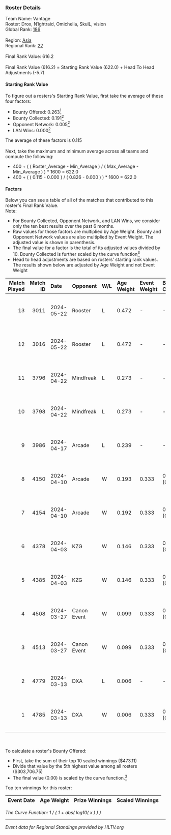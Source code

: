 ### Roster Details<br />
Team Name: Vantage<br />
Roster: Drox, N1ghtraid, Omichella, SkulL, vision <br />
Global Rank: [186](../standings_global.md)<br />
<br />
Region: [Asia]( ../standings_asia.md)<br />
Regional Rank: [22]( ../standings_asia.md)<br />
<br />
Final Rank Value:  616.2<br />
<br />
Final Rank Value (616.2) = Starting Rank Value (622.0) + Head To Head Adjustments (-5.7)<br />

#### Starting Rank Value<br />
To figure out a rosters's Starting Rank Value, first take the average of these four factors:<br />
- Bounty Offered: 0.263[<sup>1</sup>](#table2)
- Bounty Collected: 0.191[<sup>2</sup>](#table1)
- Opponent Network: 0.005[<sup>2</sup>](#table1)
- LAN Wins: 0.000[<sup>2</sup>](#table1)

The average of these factors is 0.115<br />
<br />
Next, take the maximum and minimum average across all teams and compute the following:<br />
- 400 + ( ( Roster_Average - Min_Average ) / ( Max_Average - Min_Average ) ) * 1600 = 622.0
- 400 + ( ( 0.115 - 0.000 ) / ( 0.826 - 0.000 ) ) * 1600 = 622.0


#### Factors<br />
Below you can see a table of all of the matches that contributed to this roster's Final Rank Value.<br />
Note:<br />

- For Bounty Collected, Opponent Network, and LAN Wins, we consider only the ten best results over the past 6 months.
- Raw values for those factors are multiplied by Age Weight. Bounty and Opponent Network values are also multiplied by Event Weight. The adjusted value is shown in parenthesis.
- The final value for a factor is the total of its adjusted values divided by 10. Bounty Collected is further scaled by the curve function[<sup>3</sup>](#curveFunction)
- Head to head adjustments are based on rosters' starting rank values. The results shown below are adjusted by Age Weight and not Event Weight
<span id="table1"></span><br />


| Match Played | Match ID | Date       | Opponent    | W/L | Age Weight | Event Weight | Bounty Collected | Opponent Network | LAN Wins  | H2H Adj. | Roster                                     |
| -: | -: | :- | :- | :- | :- | :- | :- | :- | :- | -: | :- |
|           13 |     3011 | 2024-05-22 | Rooster     | L   | 0.472      | -            | -                | -                | -         |    -4.77 | Drox, N1ghtraid, Omichella, SkulL, vision  |
|           12 |     3016 | 2024-05-22 | Rooster     | L   | 0.472      | -            | -                | -                | -         |    -4.95 | Drox, N1ghtraid, Omichella, SkulL, vision  |
|           11 |     3796 | 2024-04-22 | Mindfreak   | L   | 0.273      | -            | -                | -                | -         |    -3.71 | Drox, N1ghtraid, Omichella, SkulL, vision  |
|           10 |     3798 | 2024-04-22 | Mindfreak   | L   | 0.273      | -            | -                | -                | -         |    -3.79 | Drox, N1ghtraid, Omichella, SkulL, vision  |
|            9 |     3986 | 2024-04-17 | Arcade      | L   | 0.239      | -            | -                | -                | -         |    -3.05 | Drox, N1ghtraid, Omichella, SkulL, vision  |
|            8 |     4150 | 2024-04-10 | Arcade      | W   | 0.193      | 0.333        | 0.002 (0.000)    | 0.245 (0.016)    | 0 (0.000) |     3.65 | Drox, N1ghtraid, Omichella, SkulL, vision  |
|            7 |     4154 | 2024-04-10 | Arcade      | W   | 0.192      | 0.333        | 0.002 (0.000)    | 0.245 (0.016)    | 0 (0.000) |     3.71 | Drox, N1ghtraid, Omichella, SkulL, vision  |
|            6 |     4378 | 2024-04-03 | KZG         | W   | 0.146      | 0.333        | 0.003 (0.000)    | 0.152 (0.007)    | 0 (0.000) |     2.50 | Drox, N1ghtraid, Omichella, SkulL, vision  |
|            5 |     4385 | 2024-04-03 | KZG         | W   | 0.146      | 0.333        | 0.003 (0.000)    | 0.152 (0.007)    | 0 (0.000) |     2.52 | Drox, N1ghtraid, Omichella, SkulL, vision  |
|            4 |     4508 | 2024-03-27 | Canon Event | W   | 0.099      | 0.333        | 0.000 (0.000)    | 0.000 (0.000)    | 0 (0.000) |     1.06 | Drox, N1ghtraid, Omichella, SkulL, vision  |
|            3 |     4513 | 2024-03-27 | Canon Event | W   | 0.099      | 0.333        | 0.000 (0.000)    | 0.000 (0.000)    | 0 (0.000) |     1.07 | Drox, N1ghtraid, Omichella, SkulL, vision  |
|            2 |     4779 | 2024-03-13 | DXA         | L   | 0.006      | -            | -                | -                | -         |    -0.09 | Drox, N1ghtraid, Omichella, SkulL, vision  |
|            1 |     4785 | 2024-03-13 | DXA         | W   | 0.006      | 0.333        | 0.001 (0.000)    | 0.221 (0.000)    | 0 (0.000) |     0.10 | Drox, N1ghtraid, Omichella, SkulL, vision  |

<br />
<span id="table2"></span><br />
To calculate a roster's Bounty Offered:<br />

- First, take the sum of their top 10 scaled winnings ($473.11)
- Divide that value by the 5th highest value among all rosters ($303,706.75)
- The final value (0.00) is scaled by the curve function.[<sup>3</sup>](#curveFunction)

Top ten winnings for this roster:<br />

| Event Date | Age Weight | Prize Winnings | Scaled Winnings |
| :- | -: | :- | :- |


<span id="curveFunction"></span>_The Curve Function: 1 / ( 1 + abs( log10( x ) ) )_<br />

---
_Event data for Regional Standings provided by HLTV.org_<br />

